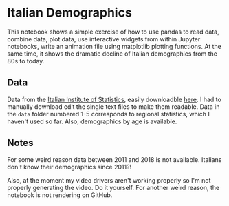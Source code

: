 # Italian Demographics

This notebook shows a simple exercise of how to use pandas to read data, combine data, plot data, use interactive widgets from within Jupyter notebooks, write an animation file using matplotlib plotting functions.
At the same time, it shows the dramatic decline of Italian demographics from the 80s to today.

## Data
Data from the [Italian Institute of Statistics](www.istat.it), easily downloadble [here](http://demo.istat.it/index.html).
I had to manually download edit the single text files to make them readable.
Data in the `data` folder numbered 1-5 corresponds to regional statistics, which I haven't used so far.
Also, demographics by age is available.

## Notes
For some weird reason data between 2011 and 2018 is not available.
Italians don't know their demographics since 2011?!

Also, at the moment my video drivers aren't working properly so I'm not properly generating the video. Do it yourself.
For another weird reason, the notebook is not rendering on GitHub.
